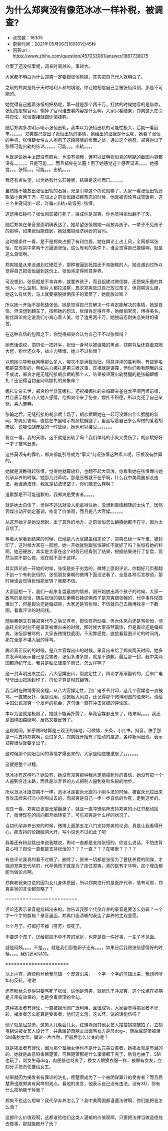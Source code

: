 # 为什么郑爽没有像范冰冰一样补税，被调查?
- 点赞数：16305
- 更新时间：2021年05月06日16时01分45秒
- 回答url：https://www.zhihu.com/question/457033081/answer/1867738075
<body>
 <p data-pid="Agkg3K9i">立案了还没结案呢，调查时间越长，事越大。</p>
 <p data-pid="PHm-8NjP">大家都不明白为什么郑爽一定要跟张恒死磕，其实把自己代入就明白了。</p>
 <p data-pid="BWWTq0aS">之前的郑爽是处于天时地利人和的境地，你让她相信自己会被张恒绊倒，那是不可能的。</p>
 <p data-pid="jnOlU9lZ">她觉得自己握着张恒的把柄呢，第一就是那个两千万，打款的时候她写的是借款，张恒指定输官司，输掉了官司谁去看内容是什么啊，大家只看结果，郑爽这头在引导舆论，张恒直接就跟诈骗挂钩。</p>
 <p data-pid="nN7mNgQn">随后郑爽多次明示暗示张恒出轨，我本以为张恒出轨的可能性极大，后期一看庭审。。。。。。郑爽自己提出了张恒出轨的事情，她给出的证据是什么呢，她看了张恒的手机，张恒跟女性友人抱怨了这段感情的负面之处，通过这个抱怨，郑爽得出了张恒可能出轨的结论。。。。。可能。。。出轨。。。。</p>
 <p data-pid="twwtILVL">也就是说她手上既没有照片，也没有视频，连可以证明张恒真的劈腿的截图内容都没有。。。。。。只是可能。。。而且郑爽在法庭上用了她感觉这个感官词语。。。。她感觉。。。张恒。。。可能。。。出轨。。。。</p>
 <p data-pid="WidMLp_Z">我还有点失望，以为她有什么石锤呢，结果是这样而已。。。。。。</p>
 <p data-pid="uDMY3dlG">虽然她不能放出张恒出轨的石锤，光是引导这个舆论就够了，大家一看张恒出轨还欺骗小爽两千万，在加上之前张恒跟郑爽热恋的时候，他就被舆论骂成软饭男，这三个关键词加一起，诈骗+出轨+软饭男=张恒。</p>
 <p data-pid="RcoVenZ4">这还用石锤吗？张恒彻底被打死了，换成你是郑爽，你也觉得张恒翻不了天。</p>
 <p data-pid="CvowpjhP">随后郑爽在录音里面明确表达了，她希望张恒跟她一起放弃孩子，一辈子不见孩子的那种，如果张恒能做到，她就撤销经济纠纷的官司。</p>
 <p data-pid="Q-JD9Ts8">这时候条件一看，是不是郑爽占据了有利位置，她在舆论上占上风，全网都骂张恒，在现实中拿两千万逼迫张恒，这么有利的条件下，谁会觉得自己能输啊，就是这么自信啊。</p>
 <p data-pid="VmozYYKn">郑爽她是从来没遇到过硬茬子，那种被逼到死路还不肯服输的人，她没遇到过所以觉得自己把张恒逼到这份上，张恒肯定得同意弃养。</p>
 <p data-pid="yqLm_nNO">可没想到，张恒就是不肯弃养，就要养孩子，而且组建过微信群，还把娱乐圈的其他人，什么监制，制片人都拉进群，恳求郑爽放过自己放过孩子，但郑爽这么硬，她这么有优势，马上就要摆脱掉俩孩子的累赘了，她能放过嘛？</p>
 <p data-pid="LAyTduxC">所以她一开始不是死磕张恒，她是觉得自己在解决一件肯定能解决的事情，她是自信，但没想到翻车了，按照她的想法，张恒肯定得弃养，她撤销官司，博得美名，粉丝舆论肯定说我们小爽心善人美，给了渣男两千万，她独自忍耐失恋失财的痛苦。</p>
 <p data-pid="OO4vDhSB">在这种自信的包围之下，你觉得郑爽会认为自己干不过张恒吗？</p>
 <p data-pid="zLjhodIs">她有话语权，搞舆论一把好手，张恒一身可以被诬蔑的黑点，郑爽背后还靠着京圈大佬，粉丝还众多，战斗力强悍，她斗不过张恒？</p>
 <p data-pid="ua0Gi2m6">以前她引导粉丝网曝那么多人，哪次不是满载而归，得意洋洋的胜利啊，有些罪名都是莫须有的，例如古力娜扎是第三者这事，压根就是诬蔑，但你们看看网曝的成不成功，郑爽才是无缝衔接胡彦斌的那个人，结果被诬蔑出轨劈腿的是张翰跟娜扎？还记得当初全网骂娜扎的景象嘛？</p>
 <p data-pid="CPCUrZyX">娜扎父亲去世，郑爽粉丝恭喜娜扎，还祝福娜扎的亲妈跟亲爸在太平间再续前缘，并且表示娜扎介入她人感情，给郑爽带来了伤害，娜扎不积德，所以克死了自己亲爸，喜大普奔。</p>
 <p data-pid="Hw7kE2GZ">张翰之后，无缝衔接的胡彦斌上场了，胡彦斌跟她在一起可没爆出什么劈腿的新闻，郑爽厉害啊，直接在书里暗示胡彦斌劈腿了，里面写着自己多么卑微的爱着胡彦斌，说哪怕胡彦斌的一时放纵，她也可以接受。。。。。。。</p>
 <p data-pid="KCGEiboc">粉丝一看，我的天哪，这不就是出轨了吗？我们单纯的小爽又受伤了，胡彦斌好好一才子被骂丑男。</p>
 <p data-pid="2Kv7Vydy">这些莫须有的罪名，郑爽都能引导成为“事实”何况张恒这种素人呢，压根没有胜算的。</p>
 <p data-pid="wUB7ysQA">她就是没瞧得起张恒，觉得他就算放料，也翻不起大风浪，你看看她在张恒爆出她代孕弃养的时候，她那几封声明，那是压根就不在乎啊，什么我中美两国都没违法，我谨遵法律，我就是钻法律空子，你们能怎么样啊？</p>
 <p data-pid="O0VS2xTY">道歉那是不可能道歉的，我郑爽是受害者。。。。。</p>
 <p data-pid="Ju_yxKZR">就是她太自信了，觉得不违法就没人能拿得住她，没想到事情翻转的太快了，居然官媒出动开始定基调，修复了价值观，而且是八大官媒。。。。。。</p>
 <p data-pid="qEmm3qrZ">从这开始才是她没想到，出了意外的地方，之前张恒怎么翻腾她都不在乎，因为太自信了。</p>
 <p data-pid="R2SQhpVd">等着大家看到结果的时候，已经是八大官媒盖棺定论了，郑爽已经一泻千里，被封印了，这时候大家在一回想，她一开始就别跟张恒硬杠不就好了吗？张恒有她的料啊，她还硬放，其实是大家在这个时段已经看到了结果，根据结果进行了复盘，居然当初不那么做，现在就不至于这样。</p>
 <p data-pid="xAjLsfdY">其实舆论战一开始的时候，张恒是处于劣势的，微博上面的评论，你翻好几页都翻不到一个有利张恒的，张恒朋友秦朝的微博下面没法看了，全是各种污言秽语，那时候谁会觉得张恒能反转？我都不信。</p>
 <p data-pid="6PrV9Su2">大家回想一下，我们一起来复盘最初的情景，刚开始放出两个孩子的时候，大家一致骂的是张恒，随后张恒的朋友秦朝石锤这俩孩子是郑爽跟张翰的，代孕事件彻底爆出了，但是舆论还是偏郑爽，大家还是骂张恒，不信就自己去微博找寻一下截图，看看评论的时间线。</p>
 <p data-pid="YCJhu4Fz">随后秦朝又石锤郑爽代孕之后又弃养，舆论有所动摇，但大体风向还是骂张恒，彻底转变的时刻不是录音被爆出来的时候，那时候大家虽然震惊，但是舆论还是偏郑爽，张恒那被骂的，大家去微博找截图，不用靠感觉，直接看截图评论的时间线，那完全是不堪入目的辱骂。</p>
 <p data-pid="S43LeDvf">舆论真正反转的时候，是八大官媒出山的时候，录音出来给了郑爽两天时间，她多次发声明表示自己是受害者，张恒多渣多损，就是不道歉，最后那一封，我中美两国都遵纪守法，我只是钻法律空子而已，怎么样啊？</p>
 <p data-pid="yQfv1fGf">这一封声明出来之后，八大官媒出山，彻底定性了，舆论才渐渐翻转的，后来广电爷爷出山把她封印了，舆论才算是彻底翻转。</p>
 <p data-pid="PxZTizyi">我当时在微博旁观全程，从八大官媒定性，到广电爷爷封印，这几个官媒也一直被骂，一直被反扑，但是没用，没掀起大风浪，还记得那个微博刷图的语录吗，请给中国公民郑爽一个发声的机会，这句话一直在冲击官媒的评论区。</p>
 <p data-pid="WuTEwEuP">本以为这就是极限了，她就不能再扑腾了，毕竟官媒都出来了，结果啊。。。。我还是图样图森破啊，居然又要反转了。</p>
 <p data-pid="qgmhXvby">这段期间，知乎跟B站算是三观正的阵地，可微博，头条，小红书，抖音，快手那是一片支持郑爽啊，没过多久，郑爽就开始有了松动的痕迹，各种新闻出现，表示郑爽很快就要复出了。</p>
 <p data-pid="uDiSOjYm">这时候那个阴阳合同的事情才爆出来的，大家是彻底被激怒了。。。。。。。</p>
 <p data-pid="4kpkYNma">这就是整个过程。</p>
 <p data-pid="kIESrh6_">范冰冰有这样吗？她没有，她没有郑爽那种我肯定能捏死你的自信，她没有把一个人逼到穷途末路，而且是以弃养的方式把别人逼到身败名裂的地步。</p>
 <p data-pid="fsZ55FHd">所以范冰冰跟郑爽不一样，范冰冰是崔永元跟冯小刚斗法的时候，被崔永元拉出来当攻击牌来打冯小刚甩出去的，而郑爽是自己一步一步自信的作死，走到这步的。</p>
 <p data-pid="pYwLntXa">现在一看，郑爽应该是无望翻身了，就连一直冲锋陷阵支持郑爽的小红书都动摇了，微博现在的风向都开始转变了，可见郑爽是什么样的状况了。</p>
 <p data-pid="2iaG-Jhz">当初代孕弃养出来的时候，微博上面那五花八门支持郑爽的论调，真是让我看得开心，那支持的论据脑洞大开，写小说也不过如此了吧</p>
 <p data-pid="0OBmCi6q">我看还有粉丝跳出来说我瞎说，舆论一直都是支持张恒的，你这么说话，不怕违背良心吗？舆论一直都是支持张恒的？？？一直？？？在哪里？？？？</p>
 <p data-pid="JU6ep4Pd">有些评论我真的看不过眼了，删除了，原来一切都是张恒为了要抚养费的阴谋，才强迫郑爽去代孕的，代孕俩孩子就是为了拴住郑爽，真的是有才华啊，这个理由都能当做论点啊。</p>
 <p data-pid="1t5eQBnJ">郑爽老爸亲口说的因为女儿身体原因，所以郑爽进行的是医疗代孕，情有可原，郑爽亲爸的言论都忽略了？</p>
 <p data-pid="-gZGKQwG">=========================</p>
 <p data-pid="vSnbCqzl">评论还表示录音是剪辑出来的，你告诉我那个代孕弃养的录音是要怎么剪辑？一个字一个字的剪辑？录音里面，郑爽口齿清晰的表达了弃养的主观意愿。</p>
 <p data-pid="D3n1Fsqh">七个月了，打都打不掉（芬芳）烦死了。</p>
 <p data-pid="K_gD81fx">不要这个孩子，送给那些不孕不育的家庭，也算是做一件好事，一辈子不见面。</p>
 <p data-pid="_2Ppt9b5">就是阿姨。。。。不是。。。就是我们那些卵子还有。。。。如果日后我跟张恒感情好的时候。。。。我们还可以的。</p>
 <p data-pid="VY33aEp_">======================</p>
 <p data-pid="5MBkZynr">以上内容，麻烦粉丝给我剪辑一个反转出来，一个字一个字的剪辑出来，我想听听如何反转，谢谢</p>
 <p data-pid="0RPaRWl6">还有粉丝总觉得只要骂死了张恒，说他是渣男，就能洗干净郑爽，这个论点在初期是非常有效果的，也是余毒很深的金句。</p>
 <p data-pid="7bqjyr2d">这种揭发者有罪论，一直被娱乐圈广泛利用，且很成功，大家会觉得揭发者不光彩，揭发者怎么能算是受害者，他们这么渣，这么坏，说的话能信吗？</p>
 <p data-pid="T0HZUJTT">例子就是屈楚萧，这男人几晚会几女，红螺寺跟其他女艺人搂搂抱抱被拍了，立刻甩锅说被女艺人设计了，并且屈楚萧朋友出面骂女方是母dog~，随后屈楚萧被爆SM备胎女伴，舆论一片哗然，但最后怎么公关的呢？</p>
 <p data-pid="ssMoJqZv">就是揭发者有罪论，因为那个备胎女伴也不是什么完美受害者，她揭发就是有目的的，她就是故意陷害屈楚萧，可屈楚萧那是什么事情都干完了，后背也抽了，SM也玩了，骂女生母dog，肉便器也骂爽了，换女人跟换衣服一样，被爆有女友，立刻分手把责任推给女生。</p>
 <p data-pid="pXJKPm_p">结果就因为揭发者有罪论的洗礼，屈楚萧成为了一个被阴谋算计的受害者？而且屈楚萧也跟郑爽有同样的观点，看他的发言，他表示自己没有违法，没有XD，你有什么把柄能干掉我？</p>
 <p data-pid="XzWet1Kt">郑爽不也这么想嘛？我代孕弃养怎么了？我中美两国都谨遵法律啊，你们能把我怎么滴？</p>
 <p data-pid="dlyBOkWF">这都什么价值观啊，这都谁给他们这类人灌输的价值观啊，只要把法律当做道德线去做事，那就能敞开了玩？</p>
</body>